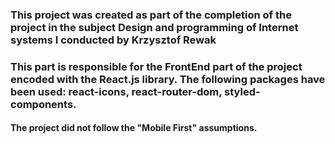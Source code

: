 ### This project was created as part of the completion of the project in the subject Design and programming of Internet systems I conducted by Krzysztof Rewak

### This part is responsible for the FrontEnd part of the project encoded with the React.js library. The following packages have been used: react-icons, react-router-dom, styled-components.

#### The project did not follow the "Mobile First" assumptions.
